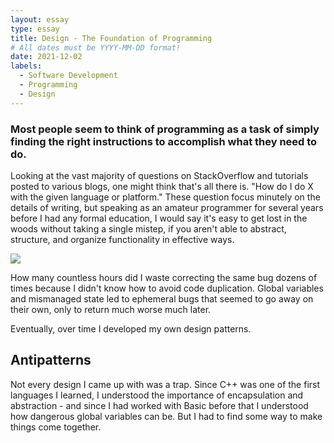 ```yaml
---
layout: essay
type: essay
title: Design - The Foundation of Programming
# All dates must be YYYY-MM-DD format!
date: 2021-12-02
labels:
  - Software Development
  - Programming
  - Design
---
```


### Most people seem to think of programming as a task of simply finding the right instructions to accomplish what they need to do. 
Looking at the vast majority of questions on StackOverflow and tutorials posted to various blogs, one might think that's all there is. "How do I do X with the given language or platform." These question focus minutely on the details of writing, but speaking as an amateur programmer for several years before I had any formal education, I would say it's easy to get lost in the woods without taking a single mistep, if you aren't able to abstract, structure, and organize functionality in effective ways.

![](../images/boundary.jpg)

How many countless hours did I waste correcting the same bug dozens of times because I didn't know how to avoid code duplication. Global variables and mismanaged state led to ephemeral bugs that seemed to go away on their own, only to return much worse much later.

Eventually, over time I developed my own design patterns.

## Antipatterns

Not every design I came up with was a trap. Since C++ was one of the first languages I learned, I understood the importance of encapsulation and abstraction - and since I had worked with Basic before that I understood how dangerous global variables can be. But I had to find some way to make things come together.

